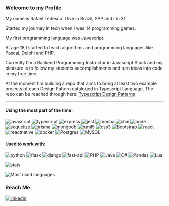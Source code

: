 ### Welcome to my Profile 

My name is Rafael Tedesco. I live in Brazil, SPP and I'm 31.

Started my journey in tech when I was 14 programming games. 

My first programming language was Javascript. 

At age 18 I started to teach algorithms and programming languages like Pascal, Delphi and PHP.

Currently I'm a Backend Programming Instructor in Javascript Stack and my pleasure is to follow my students accomplishments and turn ideas into code in my free time.

At the moment I'm building a repo that aims to bring at least two example projects of each Design Pattern cataloged in Typescript Language.
The repo can be reached through here: [Typescript Design Patterns](https://github.com/rafaeltedesco/Typescript_Design_Patterns)

---

#### Using the most part of the time:
![javascript](https://img.shields.io/badge/JavaScript-323330?style=for-the-badge&logo=javascript)
![typescript](https://img.shields.io/badge/Typescript-323330?style=for-the-badge&logo=typescript)
![express](https://img.shields.io/badge/Express.js-323330?style=for-the-badge&logo=express)
![jest](https://img.shields.io/badge/Jest-323330?style=for-the-badge&logo=jest)
![mocha](https://img.shields.io/badge/Mocha-323330?style=for-the-badge&logo=mocha)
![chai](https://img.shields.io/badge/Chai-323330?style=for-the-badge&logo=chai)
![node](https://img.shields.io/badge/Node.js-323330?style=for-the-badge&logo=node.js)
![sequelize](https://img.shields.io/badge/Sequelize-323330?style=for-the-badge&logo=sequelize)
![prisma](https://img.shields.io/badge/Prisma-323330?style=for-the-badge&logo=prisma)
![mongodb](https://img.shields.io/badge/MongoDB-323330?style=for-the-badge&logo=mongodb)
![html5](https://img.shields.io/badge/HTML5-323330?style=for-the-badge&logo=html5)
![css3](https://img.shields.io/badge/CSS3-323330?style=for-the-badge&logo=css3)
![Bootstrap](https://img.shields.io/badge/Bootstrap-323330?style=for-the-badge&logo=bootstrap)
![react](https://img.shields.io/badge/React-323330?style=for-the-badge&logo=react)
![reactnative](https://img.shields.io/badge/React_Native-323330?style=for-the-badge&logo=react)
![docker](https://img.shields.io/badge/Docker-323330?style=for-the-badge&logo=docker)
![Postgres](https://img.shields.io/badge/postgres-323330?style=for-the-badge&logo=postgresql)
![MySQL](https://img.shields.io/badge/mysql-323330?style=for-the-badge&logo=mysql)

#### Used to work with:
![python](https://img.shields.io/badge/Python-323330?style=for-the-badge&logo=python)
![flask](https://img.shields.io/badge/Flask-323330?style=for-the-badge&logo=flask)
![django](https://img.shields.io/badge/Django-323330?style=for-the-badge&logo=django)
![fast-api](https://img.shields.io/badge/Fast_API-323330?style=for-the-badge&logo=fastapi)
![PHP](https://img.shields.io/badge/php-323330?style=for-the-badge&logo=php)
![Java](https://img.shields.io/badge/java-323330?style=for-the-badge&logo=java)
![C#](https://img.shields.io/badge/c%23-323330?style=for-the-badge&logo=c-sharp)
![Pandas](https://img.shields.io/badge/pandas-323330?style=for-the-badge&logo=pandas)
![Lua](https://img.shields.io/badge/lua-323330?style=for-the-badge&logo=lua)


![stats](https://github-readme-stats.vercel.app/api?username=rafaeltedesco&show_icons=true&theme=dark)

![Most used languages](https://github-readme-stats.vercel.app/api/top-langs/?username=rafaeltedesco&langs_count=10&layout=compact&hide=jupyter%20notebook&theme=dark)

### Reach Me
[![linkedin](https://img.shields.io/badge/LinkedIn-0077B5?style=for-the-badge&logo=linkedin&logoColor=white
)](https://www.linkedin.com/in/rafael-tedesco/)
